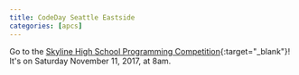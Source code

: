 ```yaml
---
title: CodeDay Seattle Eastside
categories: [apcs]
---
```

Go to the [Skyline High School Programming Competition](http://spartanprogrammingcompetition.weebly.com/){:target="_blank"}!
It's on Saturday November 11, 2017, at 8am.
